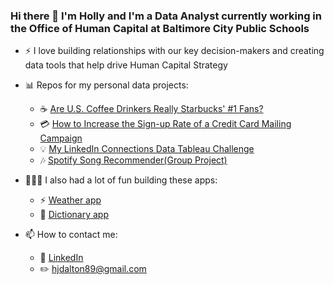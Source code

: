 ### Hi there 👋 I'm Holly and I'm a Data Analyst currently working in the Office of Human Capital at Baltimore City Public Schools
 
- :zap: I love building relationships with our key decision-makers and creating data tools that help drive Human Capital Strategy
- 📊 Repos for my personal data projects:
  - ☕️ [Are U.S. Coffee Drinkers Really Starbucks' #1 Fans?](https://github.com/hollyjanedalton/final_ironhack_project)
  - 💳 [How to Increase the Sign-up Rate of a Credit Card Mailing Campaign](https://github.com/hollyjanedalton/mid_bootcamp_project)
  - 💡 [My LinkedIn Connections Data Tableau Challenge](https://public.tableau.com/views/LinkedInData_16624718295560/LinkedInData?:language=en-US&:display_count=n&:origin=viz_share_link)
  - 🎶 [Spotify Song Recommender(Group Project)](https://github.com/hollyjanedalton/GNOD_project)
- 👩🏽‍💻 I also had a lot of fun building these apps:
  - ⚡️ [Weather app](https://determined-roentgen-435a98.netlify.app/)
  - 📖 [Dictionary app](https://react-dictionary-hollydalton.netlify.app/)

- 📫 How to contact me:
  - :office: [LinkedIn](https://www.linkedin.com/in/holly-jane-dalton/)
  - :pencil2: hjdalton89@gmail.com
 
